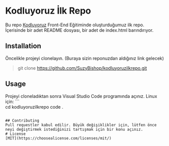 # Kodluyoruz İlk Repo
Bu repo [Kodluyoruz](https://www.kodluyoruz.org/) Front-End Eğitiminde oluşturduğumuz ilk repo. İçerisinde bir adet README dosyası, bir adet de index.html barındırıyor.
[](C:\Users\90538\OneDrive\Masaüstü\Patika\kodluyoruzilkrepo\1.png)
## Installation
Öncelikle projeyi clonelayın. (Buraya sizin reponuzdan aldığınız link gelecek)
> git clone https://github.com/SuzyBishop/kodluyoruzilkrepo.git

## Usage
Projeyi cloneladıktan sonra Visual Studio Code programında açınız.
  Linux için: ```   
   cd kodluyoruzilkrepo
    code . 
```
    
## Contributing
Pull requestler kabul edilir. Büyük değişiklikler için, lütfen önce neyi değiştirmek istediğinizi tartışmak için bir konu açınız.
# License
[MIT](https://choosealicense.com/licenses/mit/)